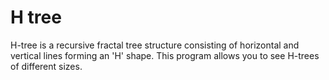 # H tree

H-tree is a recursive fractal tree structure consisting of horizontal and vertical lines forming an 'H' shape. This program allows you to see H-trees of different sizes.
